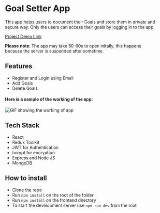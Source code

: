 # Goal Setter App

This app helps users to document their Goals and store them in private and secure way. Only the users can access their goals by logging in to the app.

[Project Demo Link](https://goal-setter-app-rk2j.onrender.com/)

**Please note**: The app may take 50-60s to open initally, this happens because the server is suspended after sometime.

## Features

- Register and Login using Email
- Add Goals
- Delete Goals

#### Here is a sample of the working of the app:

![GIF showing the working of app](./public/Goal%20App.gif)

## Tech Stack

- React
- Redux Toolkit
- JWT for Authentication
- bcrypt for encryption
- Express and Node JS
- MongoDB

## How to install

- Clone the repo
- Run `npm install` on the root of the folder
- Run `npm install` on the frontend directory
- To start the development server use `npm run dev` from the root
